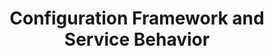 ---
type: docs
title: "Configuration Framework and Service Behavior"
linkTitle: "Framework and Services"
weight: 1
---